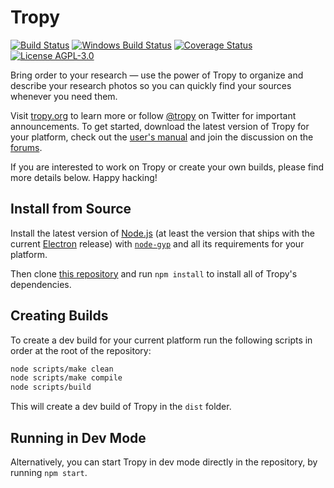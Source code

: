 # Tropy
[![Build Status](https://travis-ci.org/tropy/tropy.svg?branch=master)](https://travis-ci.org/tropy/tropy)
[![Windows Build Status](https://ci.appveyor.com/api/projects/status/github/tropy/tropy?branch=master&svg=true)](https://ci.appveyor.com/project/inukshuk/tropy)
[![Coverage Status](https://coveralls.io/repos/tropy/tropy/badge.svg?branch=master&service=github)](https://coveralls.io/github/tropy/tropy?branch=master)
[![License AGPL-3.0](https://img.shields.io/badge/license-AGPL--3.0-blue.svg)](https://opensource.org/licenses/AGPL-3.0)

Bring order to your research — use the power of Tropy to organize and describe
your research photos so you can quickly find your sources whenever you need them.

Visit [tropy.org](https://tropy.org) to learn more or follow
[@tropy](https://twitter.com/tropy) on Twitter for important announcements.
To get started, download the latest version of Tropy for your platform, check
out the [user's manual](https://docs.tropy.org) and join the discussion on the
[forums](https://forums.tropy.org).

If you are interested to work on Tropy or create your own builds, please
find more details below. Happy hacking!


## Install from Source
Install the latest version of [Node.js](https://nodejs.org) (at least the
version that ships with the current [Electron](https://electron.atom.io)
release) with [`node-gyp`](https://www.npmjs.com/package/node-gyp) and all
its requirements for your platform.

Then clone [this repository](https://github.com/tropy/tropy.git) and run
`npm install` to install all of Tropy's dependencies.

## Creating Builds
To create a dev build for your current platform run the following scripts
in order at the root of the repository:

```bash
node scripts/make clean
node scripts/make compile
node scripts/build
```

This will create a dev build of Tropy in the `dist` folder.

## Running in Dev Mode
Alternatively, you can start Tropy in dev mode directly in the
repository, by running `npm start`.
